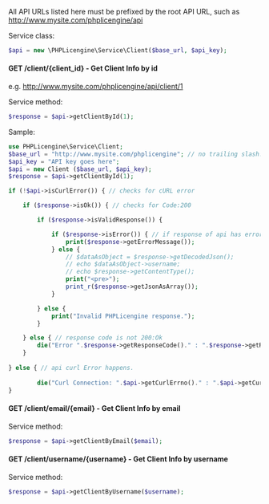 All API URLs listed here must be prefixed by the root API URL, such as http://www.mysite.com/phplicengine/api

Service class:
```php
$api = new \PHPLicengine\Service\Client($base_url, $api_key);
```

#### GET /client/{client_id} - Get Client Info by id

e.g. http://www.mysite.com/phplicengine/api/client/1

Service method:
```php
$response = $api->getClientById(1);
```

Sample:

```php
use PHPLicengine\Service\Client;
$base_url = "http://www.mysite.com/phplicengine"; // no trailing slash!
$api_key = "API key goes here";
$api = new Client ($base_url, $api_key);
$response = $api->getClientById(1);

if (!$api->isCurlError()) { // checks for cURL error

    if ($response->isOk()) { // checks for Code:200

        if ($response->isValidResponse()) {

            if ($response->isError()) { // if response of api has error
                print($response->getErrorMessage());
            } else {
                // $dataAsObject = $response->getDecodedJson();
                // echo $dataAsObject->username;
                // echo $response->getContentType();
                print("<pre>");
                print_r($response->getJsonAsArray());
            }

        } else {
            print("Invalid PHPLicengine response.");
        }

    } else { // response code is not 200:Ok
        die("Error ".$response->getResponseCode()." : ".$response->getReasonPhrase());
    }
    
} else { // api curl Error happens.
    
        die("Curl Connection: ".$api->getCurlErrno()." : ".$api->getCurlError());
}

```

#### GET /client/email/{email} - Get Client Info by email

Service method:
```php
$response = $api->getClientByEmail($email);
```

#### GET /client/username/{username} - Get Client Info by username

Service method:
```php
$response = $api->getClientByUsername($username);
```
